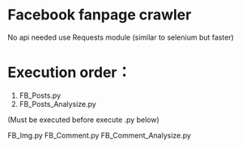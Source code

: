 # Facebook fanpage crawler
No api needed
use Requests module (similar to selenium but faster)

# Execution order：
1. FB_Posts.py
2. FB_Posts_Analysize.py

(Must be executed before execute .py below)

FB_Img.py
FB_Comment.py
FB_Comment_Analysize.py
